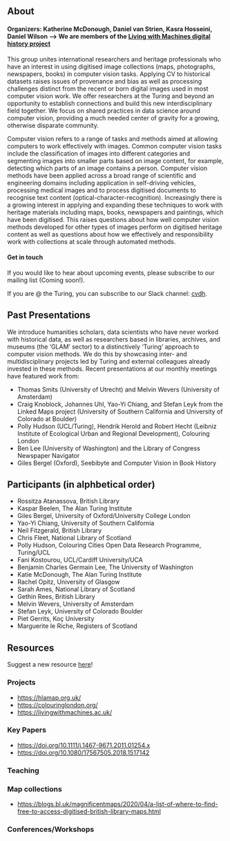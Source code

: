 ## About
#### Organizers: Katherine McDonough, Daniel van Strien, Kasra Hosseini, Daniel Wilson --> We are members of the [Living with Machines digital history project](https://livingwithmachines.ac.uk/)

This group unites international researchers and heritage professionals who have an interest in using digitised image collections (maps, photographs, newspapers, books) in computer vision tasks. Applying CV to historical datasets raises issues of provenance and bias as well as processing challenges distinct from the recent or born digital images used in most computer vision work. We offer researchers at the Turing and beyond an opportunity to establish connections and build this new interdisciplinary field together. We focus on shared practices in data science around computer vision, providing a much needed center of gravity for a growing, otherwise disparate community.

Computer vision refers to a range of tasks and methods aimed at allowing computers to work effectively with images. Common computer vision tasks include the classification of images into different categories and segmenting images into smaller parts based on image content, for example, detecting which parts of an image contains a person. Computer vision methods have been applied across a broad range of scientific and engineering domains including application in self-driving vehicles, processing medical images and to process digitised documents to recognise text content (optical-character-recognition). Increasingly there is a growing interest in applying and expanding these techniques to work with heritage materials including maps, books, newspapers and paintings, which have been digitised. This raises questions about how well computer vision methods developed for other types of images perform on digitised heritage content as well as questions about how we effectively and responsibility work with collections at scale through automated methods.

#### Get in touch
If you would like to hear about upcoming events, please subscribe to our mailing list (Coming soon!).

If you are @ the Turing, you can subscribe to our Slack channel: [cvdh](https://alan-turing-institute.slack.com/archives/C01DU5VDZJL).

## Past Presentations
We introduce humanities scholars, data scientists who have never worked with historical data, as well as researchers based in libraries, archives, and museums (the ‘GLAM’ sector) to a distinctively ‘Turing’ approach to computer vision methods. We do this by showcasing inter- and multidisciplinary projects led by Turing and external colleagues already invested in these methods. Recent presentations at our monthly meetings have featured work from:

-	Thomas Smits (University of Utrecht) and Melvin Wevers (University of Amsterdam)
-	Craig Knoblock, Johannes Uhl, Yao-Yi Chiang, and Stefan Leyk from the Linked Maps project (University of Southern California and University of Colorado at Boulder)
-	Polly Hudson (UCL/Turing), Hendrik Herold and Robert Hecht (Leibniz Institute of Ecological Urban and Regional Development), Colouring London
-	Ben Lee (University of Washington) and the Library of Congress Newspaper Navigator
-	Giles Bergel (Oxford), Seebibyte and Computer Vision in Book History

## Participants (in alphbetical order)
- Rossitza Atanassova, British Library
- Kaspar Beelen, The Alan Turing Institute
- Giles Bergel, University of Oxford/University College London
- Yao-Yi Chiang, University of Southern California
- Neil Fitzgerald, British Library
- Chris Fleet, National Library of Scotland
- Polly Hudson, Colouring Cities Open Data Research Programme, Turing/UCL
- Fani Kostourou, UCL/Cardiff University/UCA
- Benjamin Charles Germain Lee, The University of Washington
- Katie McDonough, The Alan Turing Institute
- Rachel Opitz, University of Glasgow
- Sarah Ames, National Library of Scotland
- Gethin Rees, British Library
- Melvin Wevers, University of Amsterdam
- Stefan Leyk, University of Colorado Boulder
- Piet Gerrits, Koç University
- Marguerite le Riche, Registers of Scotland


## Resources
Suggest a new resource [here](https://github.com/ComputerVision4DigitalHeritage/sig/issues/3)!

### Projects 
- https://hlamap.org.uk/
- https://colouringlondon.org/
- https://livingwithmachines.ac.uk/

### Key Papers
- https://doi.org/10.1111/j.1467-9671.2011.01254.x
- https://doi.org/10.1080/17567505.2018.1517142

### Teaching

### Map collections 
-  https://blogs.bl.uk/magnificentmaps/2020/04/a-list-of-where-to-find-free-to-access-digitised-british-library-maps.html

### Conferences/Workshops






